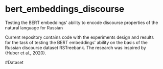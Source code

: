 # bert_embeddings_discourse
Testing the BERT embeddings' ability to encode discourse properties of the natural language for Russian

Current repository contains code with the experiments design and results for the task of testing the BERT embeddings' ability on the basis of the Russian discourse dataset RSTreebank. The research was inspired by (Huber et al., 2020).

#Dataset
